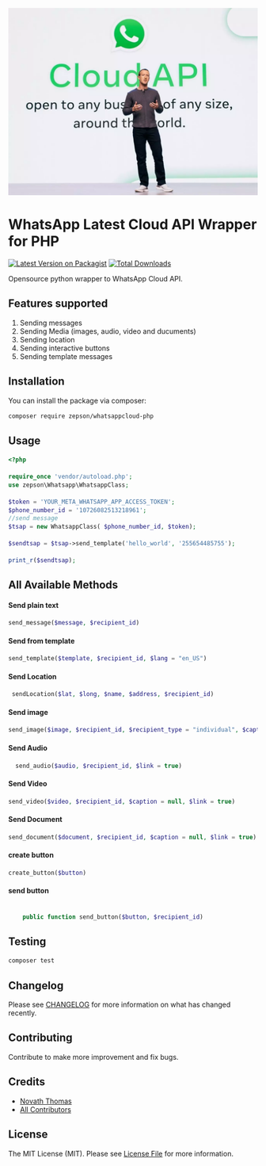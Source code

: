 
[<img src="cloud-api.webp?t=1" />](https://supportukrainenow.org)

# WhatsApp   Latest Cloud API Wrapper for PHP

[![Latest Version on Packagist](https://img.shields.io/packagist/v/zepson/whatsappcloud-php.svg?style=flat-square)](https://packagist.org/packages/zepson/whatsappcloud-php)
[![Total Downloads](https://img.shields.io/packagist/dt/zepson/whatsappcloud-php.svg?style=flat-square)](https://packagist.org/packages/zepson/whatsappcloud-php)

Opensource python wrapper to WhatsApp Cloud API.


## Features supported

1. Sending messages
2. Sending  Media (images, audio, video and ducuments)
3. Sending location
4. Sending interactive buttons
5. Sending template messages

 
## Installation

You can install the package via composer:

```bash
composer require zepson/whatsappcloud-php
```

## Usage

```php
<?php

require_once 'vendor/autoload.php';
use zepson\Whatsapp\WhatsappClass;

$token = 'YOUR_META_WHATSAPP_APP_ACCESS_TOKEN';
$phone_number_id = '10726082513218961';
//send message
$tsap = new WhatsappClass( $phone_number_id, $token);

$sendtsap = $tsap->send_template('hello_world', '255654485755');
 
print_r($sendtsap);
```
## All Available Methods
#### Send plain text
```php
send_message($message, $recipient_id)
```

#### Send from template
```php
send_template($template, $recipient_id, $lang = "en_US")
```

#### Send Location
```php
 sendLocation($lat, $long, $name, $address, $recipient_id)
```

#### Send image
```php
send_image($image, $recipient_id, $recipient_type = "individual", $caption = null, $link = true)
```
#### Send Audio
```php
  send_audio($audio, $recipient_id, $link = true)
```

#### Send Video
```php
send_video($video, $recipient_id, $caption = null, $link = true)
```

#### Send Document
```php
send_document($document, $recipient_id, $caption = null, $link = true)
```

#### create button 
```php
create_button($button)
```
#### send button
```php

    public function send_button($button, $recipient_id)
```

## Testing

```bash
composer test
```

## Changelog

Please see [CHANGELOG](CHANGELOG.md) for more information on what has changed recently.

## Contributing

Contribute to make more improvement and fix bugs.

 
## Credits

- [Novath Thomas](https://github.com/pro-cms)
- [All Contributors](../../contributors)

## License

The MIT License (MIT). Please see [License File](LICENSE.md) for more information.
